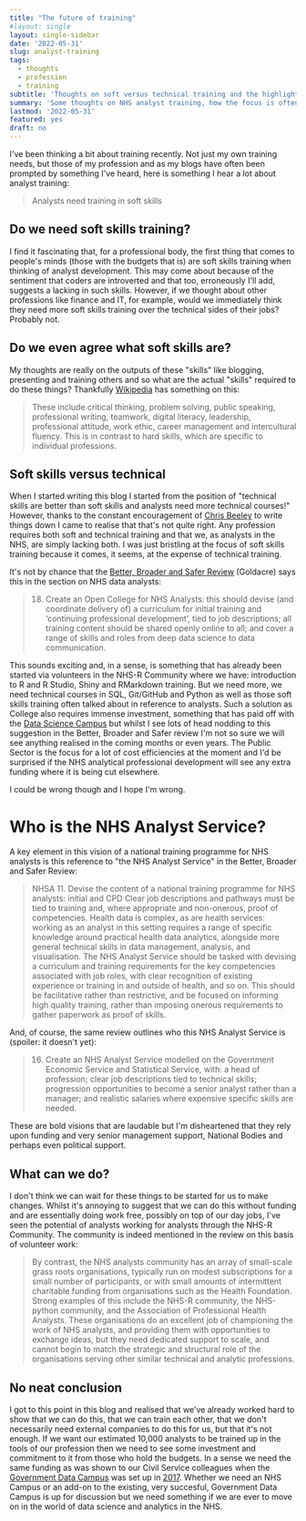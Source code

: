 ```yaml
---
title: "The future of training"
#layout: single
layout: single-sidebar
date: '2022-05-31'
slug: analyst-training
tags:
  - thoughts
  - profession
  - training
subtitle: 'Thoughts on soft versus technical training and the highlighted needs in the recent Better, Broader and Safer Review (Goldacre)'
summary: 'Some thoughts on NHS analyst training, how the focus is often just on soft skills which detract from the greater need of analyst training.'
lastmod: '2022-05-31'
featured: yes
draft: no
---
```


I've been thinking a bit about training recently. Not just my own training needs, but those of my profession and as my blogs have often been prompted by something I've heard, here is something I hear a lot about analyst training:

> Analysts need training in soft skills

## Do we need soft skills training? 

I find it fascinating that, for a professional body, the first thing that comes to people's minds (those with the budgets that is) are soft skills training when thinking of analyst development. This may come about because of the sentiment that coders are introverted and that too, erroneously I'll add, suggests a lacking in such skills. However, if we thought about other professions like finance and IT, for example, would we immediately think they need more soft skills training over the technical sides of their jobs? Probably not. 

## Do we even agree what soft skills are? 

My thoughts are really on the outputs of these "skills" like blogging, presenting and training others and so what are the actual "skills" required to do these things? Thankfully [Wikipedia](https://en.Wikipedia.org/wiki/Soft_skills) has something on this:

> These include critical thinking, problem solving, public speaking, professional writing, teamwork, digital literacy, leadership, professional attitude, work ethic, career management and intercultural fluency. This is in contrast to hard skills, which are specific to individual professions.

## Soft skills versus technical

When I started writing this blog I started from the position of "technical skills are better than soft skills and analysts need more technical courses!" However, thanks to the constant encouragement of [Chris Beeley](https://twitter.com/ChrisBeeley) to write things down I came to realise that that's not quite right. Any profession requires both soft and technical training and that we, as analysts in the NHS, are simply lacking both. I was just bristling at the focus of soft skills training because it comes, it seems, at the expense of technical training.

It's not by chance that the [Better, Broader and Safer Review](https://www.gov.uk/government/publications/better-broader-safer-using-health-data-for-research-and-analysis/better-broader-safer-using-health-data-for-research-and-analysis) (Goldacre) says this in the section on NHS data analysts:

> 18. Create an Open College for NHS Analysts: this should devise (and coordinate delivery of) a curriculum for initial training and ‘continuing professional development’, tied to job descriptions; all training content should be shared openly online to all; and cover a range of skills and roles from deep data science to data communication.

This sounds exciting and, in a sense, is something that has already been started via volunteers in the NHS-R Community where we have: introduction to R and R Studio, Shiny and RMarkdown training. But we need more, we need technical courses in SQL, Git/GitHub and Python as well as those soft skills training often talked about in reference to analysts. Such a solution as College also requires immense investment, something that has paid off with the [Data Science Campus](https://datasciencecampus.ons.gov.uk/the-data-science-campus-5-years-of-data-science-for-public-good/) but whilst I see lots of head nodding to this suggestion in the Better, Broader and Safer review I'm not so sure we will see anything realised in the coming months or even years. The Public Sector is the focus for a lot of cost efficiencies at the moment and I'd be surprised if the NHS analytical professional development will see any extra funding where it is being cut elsewhere. 

I could be wrong though and I hope I'm wrong.

# Who is the NHS Analyst Service?

A key element in this vision of a national training programme for NHS analysts is this reference to "the NHS Analyst Service" in the Better, Broader and Safer Review:

> NHSA 11. Devise the content of a national training programme for NHS analysts: initial and CPD
Clear job descriptions and pathways must be tied to training and, where appropriate and non-onerous, proof of competencies. Health data is complex, as are health services: working as an analyst in this setting requires a range of specific knowledge around practical health data analytics, alongside more general technical skills in data management, analysis, and visualisation. The NHS Analyst Service should be tasked with devising a curriculum and training requirements for the key competencies associated with job roles, with clear recognition of existing experience or training in and outside of health, and so on. This should be facilitative rather than restrictive, and be focused on informing high quality training, rather than imposing onerous requirements to gather paperwork as proof of skills.

And, of course, the same review outlines who this NHS Analyst Service is (spoiler: it doesn't yet):

> 16. Create an NHS Analyst Service modelled on the Government Economic Service and Statistical Service, with: a head of profession; clear job descriptions tied to technical skills; progression opportunities to become a senior analyst rather than a manager; and realistic salaries where expensive specific skills are needed.

These are bold visions that are laudable but I'm disheartened that they rely upon funding and very senior management support, National Bodies and perhaps even political support. 

## What can we do?

I don't think we can wait for these things to be started for us to make changes. Whilst it's annoying to suggest that we can do this without funding and are essentially doing work free, possibly on top of our day jobs, I've seen the potential of analysts working for analysts through the NHS-R Community. The community is indeed mentioned in the review on this basis of volunteer work:

>By contrast, the NHS analysts community has an array of small-scale grass roots organisations, typically run on modest subscriptions for a small number of participants, or with small amounts of intermittent charitable funding from organisations such as the Health Foundation. Strong examples of this include the NHS-R community, the NHS-python community, and the Association of Professional Health Analysts. These organisations do an excellent job of championing the work of NHS analysts, and providing them with opportunities to exchange ideas, but they need dedicated support to scale, and cannot begin to match the strategic and structural role of the organisations serving other similar technical and analytic professions.

## No neat conclusion

I got to this point in this blog and realised that we've already worked hard to show that we can do this, that we can train each other, that we don't necessarily need external companies to do this for us, but that it's not enough. If we want our estimated 10,000 analysts to be trained up in the tools of our profession then we need to see some investment and commitment to it from those who hold the budgets. In a sense we need the same funding as was shown to our Civil Service colleagues when the [Government Data Campus](https://datasciencecampus.ons.gov.uk/) was set up in [2017](https://datasciencecampus.ons.gov.uk/the-data-science-campus-5-years-of-data-science-for-public-good/). Whether we need an NHS Campus or an add-on to the existing, very succesful, Government Data Campus is up for discussion but we need something if we are ever to move on in the world of data science and analytics in the NHS. 
